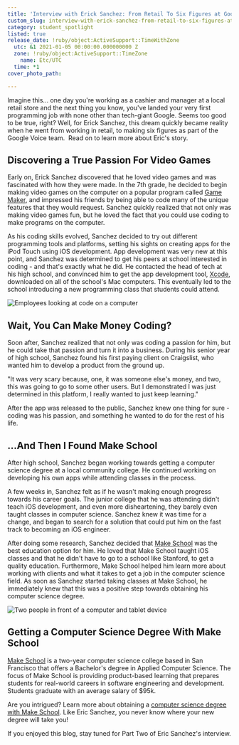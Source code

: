 ```yaml
---
title: 'Interview with Erick Sanchez: From Retail To Six Figures at Google (Part 1)'
custom_slug: interview-with-erick-sanchez-from-retail-to-six-figures-at-google-part-1
category: student_spotlight
listed: true
release_date: !ruby/object:ActiveSupport::TimeWithZone
  utc: &1 2021-01-05 00:00:00.000000000 Z
  zone: !ruby/object:ActiveSupport::TimeZone
    name: Etc/UTC
  time: *1
cover_photo_path: 

---
```

Imagine this... one day you're working as a cashier and manager at a local retail store and the next thing you know, you've landed your very first programming job with none other than tech-giant Google. Seems too good to be true, right? Well, for Erick Sanchez, this dream quickly became reality when he went from working in retail, to making six figures as part of the Google Voice team.  Read on to learn more about Eric's story.

## Discovering a True Passion For Video Games

Early on, Erick Sanchez discovered that he loved video games and was fascinated with how they were made. In the 7th grade, he decided to begin making video games on the computer on a popular program called [Game Maker](https://www.yoyogames.com/gamemaker), and impressed his friends by being able to code many of the unique features that they would request. Sanchez quickly realized that not only was making video games fun, but he loved the fact that you could use coding to make programs on the computer.

As his coding skills evolved, Sanchez decided to try out different programming tools and platforms, setting his sights on creating apps for the iPod Touch using iOS development. App development was very new at this point, and Sanchez was determined to get his peers at school interested in coding - and that's exactly what he did. He contacted the head of tech at his high school, and convinced him to get the app development tool, [Xcode](https://developer.apple.com/xcode/), downloaded on all of the school's Mac computers. This eventually led to the school introducing a new programming class that students could attend.

![Employees looking at code on a computer](https://res.cloudinary.com/makeschool/image/upload/v1611093986/Blog/Erick_Sanchez_Article_Image_1.jpg "Employees looking at code on a computer")

## Wait, You Can Make Money Coding?

Soon after, Sanchez realized that not only was coding a passion for him, but he could take that passion and turn it into a business. During his senior year of high school, Sanchez found his first paying client on Craigslist, who wanted him to develop a product from the ground up.

"It was very scary because, one, it was someone else's money, and two, this was going to go to some other users. But I demonstrated I was just determined in this platform, I really wanted to just keep learning."

After the app was released to the public, Sanchez knew one thing for sure - coding was his passion, and something he wanted to do for the rest of his life.

## ...And Then I Found Make School

After high school, Sanchez began working towards getting a computer science degree at a local community college. He continued working on developing his own apps while attending classes in the process.

A few weeks in, Sanchez felt as if he wasn't making enough progress towards his career goals. The junior college that he was attending didn't teach iOS development, and even more disheartening, they barely even taught classes in computer science. Sanchez knew it was time for a change, and began to search for a solution that could put him on the fast track to becoming an iOS engineer.

After doing some research, Sanchez decided that [Make School](https://www.makeschool.com) was the best education option for him. He loved that Make School taught iOS classes and that he didn't have to go to a school like Stanford, to get a quality education. Furthermore, Make School helped him learn more about working with clients and what it takes to get a job in the computer science field. As soon as Sanchez started taking classes at Make School, he immediately knew that this was a positive step towards obtaining his computer science degree.

![Two people in front of a computer and tablet device](https://res.cloudinary.com/makeschool/image/upload/v1611093986/Blog/Erick_Sanchez_Article_Image_3.jpg "Two people looking at a computer and tablet device")

## Getting a Computer Science Degree With Make School

[Make School](https://www.makeschool.com) is a two-year computer science college based in San Francisco that offers a Bachelor's degree in Applied Computer Science. The focus of Make School is providing product-based learning that prepares students for real-world careers in software engineering and development. Students graduate with an average salary of $95k.

Are you intrigued? Learn more about obtaining a [computer science degree with Make School](https://www.makeschool.com/computer-science). Like Eric Sanchez, you never know where your new degree will take you! 

If you enjoyed this blog, stay tuned for Part Two of Eric Sanchez's interview.